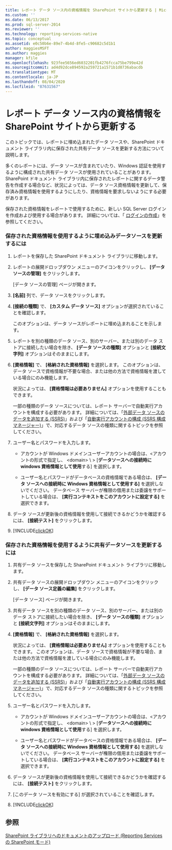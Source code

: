 ```yaml
---
title: レポート データ ソース内の資格情報を SharePoint サイトから更新する | Microsoft Docs
ms.custom: ''
ms.date: 06/13/2017
ms.prod: sql-server-2014
ms.reviewer: ''
ms.technology: reporting-services-native
ms.topic: conceptual
ms.assetid: e0c50b6e-89e7-4b4d-8fe5-c90682c5d1b1
author: maggiesMSFT
ms.author: maggies
manager: kfile
ms.openlocfilehash: 923fee5656ed6032201fb4276fcca75be799e42d
ms.sourcegitcommit: ad4d92dce894592a259721a1571b1d8736abacdb
ms.translationtype: MT
ms.contentlocale: ja-JP
ms.lasthandoff: 08/04/2020
ms.locfileid: "87631567"
---
```

# <a name="update-credentials-in-report-data-sources-from-a-sharepoint-site"></a>レポート データ ソース内の資格情報を SharePoint サイトから更新する
  このトピックでは、レポートに埋め込まれたデータ ソースや、SharePoint ドキュメント ライブラリ内に保存された共有データ ソースを更新する方法について説明します。  
  
 多くのレポートには、データ ソースが含まれていたり、Windows 認証を使用するように構成された共有データ ソースが使用されていることがあります。 SharePoint ドキュメント ライブラリ内に保存されたレポートに関するデータ警告を作成する場合など、状況によっては、データ ソース資格情報を更新して、保存済み資格情報を使用するようにしたり、資格情報を要求しないようにする必要があります。  
  
 保存された資格情報をレポートで使用するために、新しい SQL Server ログインを作成および使用する場合があります。 詳細については、「 [ログインの作成](../../relational-databases/security/authentication-access/create-a-login.md)」を参照してください。  
  
### <a name="to-update-an-embedded-data-source-to-use-stored-credentials"></a>保存された資格情報を使用するように埋め込みデータソースを更新するには  
  
1.  レポートを保存した SharePoint ドキュメント ライブラリに移動します。  
  
2.  レポートの展開ドロップダウン メニューのアイコンをクリックし、 **[データ ソースの管理]** をクリックします。  
  
     [データ ソースの管理] ページが開きます。  
  
3.  **[名前]** 列で、データ ソースをクリックします。  
  
4.  **[接続の種類]** で、 **[カスタム データ ソース]** オプションが選択されていることを確認します。  
  
     このオプションは、データ ソースがレポートに埋め込まれることを示します。  
  
5.  レポートを別の種類のデータ ソース、別のサーバー、または別のデータ ストアに接続したい場合を除き、 **[データ ソースの種類]** オプションと **[接続文字列]** オプションはそのままにします。  
  
6.  **[資格情報]** で、 **[格納された資格情報]** を選択します。 このオプションは、データ ソースで資格情報が不要な場合、または他の方法で資格情報を渡している場合にのみ機能します。  
  
     状況によっては、 **[資格情報は必要ありません]** オプションを使用することもできます。  
  
     一部の種類のデータ ソースについては、レポート サーバーで自動実行アカウントを構成する必要があります。 詳細については、「[外部データ ソースのデータを追加する (SSRS)](add-data-from-external-data-sources-ssrs.md)」および「[自動実行アカウントの構成 (SSRS 構成マネージャー)](../install-windows/configure-the-unattended-execution-account-ssrs-configuration-manager.md)」で、対応するデータ ソースの種類に関するトピックを参照してください。  
  
7.  ユーザー名とパスワードを入力します。  
  
    -   アカウントが Windows ドメインユーザーアカウントの場合は、<アカウントの形式で指定し、 \<domain> \\ \> [**データソースへの接続時に windows 資格情報として使用**する] を選択します。  
  
    -   ユーザー名とパスワードがデータベースの資格情報である場合は、 **[データ ソースへの接続時に Windows 資格情報として使用する]** を選択しないでください。 データベース サーバーが権限の借用または委譲をサポートしている場合は、 **[実行コンテキストをこのアカウントに設定する]** を選択できます。  
  
8.  データ ソースが更新後の資格情報を使用して接続できるかどうかを確認するには、 **[接続テスト]** をクリックします。  
  
9. [!INCLUDE[clickOK](../../includes/clickok-md.md)]  
  
### <a name="to-update-a-shared-data-source-to-use-stored-credentials"></a>保存された資格情報を使用するように共有データソースを更新するには  
  
1.  共有データ ソースを保存した SharePoint ドキュメント ライブラリに移動します。  
  
2.  共有データ ソースの展開ドロップダウン メニューのアイコンをクリックし、 **[データ ソース定義の編集]** をクリックします。  
  
     [データ ソース] ページが開きます。  
  
3.  共有データ ソースを別の種類のデータ ソース、別のサーバー、または別のデータ ストアに接続したい場合を除き、 **[データ ソースの種類]** オプションと **[接続文字列]** オプションはそのままにします。  
  
4.  **[資格情報]** で、 **[格納された資格情報]** を選択します。  
  
     状況によっては、 **[資格情報は必要ありません]** オプションを使用することもできます。 このオプションは、データ ソースで資格情報が不要な場合、または他の方法で資格情報を渡している場合にのみ機能します。  
  
     一部の種類のデータ ソースについては、レポート サーバーで自動実行アカウントを構成する必要があります。 詳細については、「[外部データ ソースのデータを追加する (SSRS)](add-data-from-external-data-sources-ssrs.md)」および「[自動実行アカウントの構成 (SSRS 構成マネージャー)](../install-windows/configure-the-unattended-execution-account-ssrs-configuration-manager.md)」で、対応するデータ ソースの種類に関するトピックを参照してください。  
  
5.  ユーザー名とパスワードを入力します。  
  
    -   アカウントが Windows ドメインユーザーアカウントの場合は、<アカウントの形式で指定し、 \<domain> \\ \> [**データソースへの接続時に windows 資格情報として使用**する] を選択します。  
  
    -   ユーザー名とパスワードがデータベースの資格情報である場合は、 **[データ ソースへの接続時に Windows 資格情報として使用する]** を選択しないでください。 データベース サーバーが権限の借用または委譲をサポートしている場合は、 **[実行コンテキストをこのアカウントに設定する]** を選択できます。  
  
6.  データ ソースが更新後の資格情報を使用して接続できるかどうかを確認するには、 **[接続テスト]** をクリックします。  
  
7.  [このデータ ソースを有効にする] が選択されていることを確認します。  
  
8.  [!INCLUDE[clickOK](../../includes/clickok-md.md)]  
  
## <a name="see-also"></a>参照  
 [SharePoint ライブラリへのドキュメントのアップロード &#40;Reporting Services の SharePoint モード&#41;](../upload-documents-to-a-sharepoint-library-reporting-services-in-sharepoint-mode.md)  
  
  

